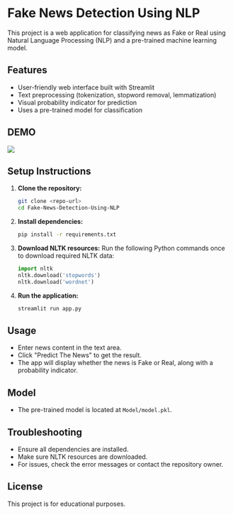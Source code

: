 # Fake News Detection Using NLP

This project is a web application for classifying news as Fake or Real using Natural Language Processing (NLP) and a pre-trained machine learning model.

## Features
- User-friendly web interface built with Streamlit
- Text preprocessing (tokenization, stopword removal, lemmatization)
- Visual probability indicator for prediction
- Uses a pre-trained model for classification
## DEMO

<div>
  <img src="https://github.com/YOUNESSZYADImiaad/Fake-News-Detection-Using-NLP/assets/128265213/d27de1a9-c011-4aa4-9689-7320bbbe5fd8">
</div>

## Setup Instructions

1. **Clone the repository:**
   ```bash
   git clone <repo-url>
   cd Fake-News-Detection-Using-NLP
   ```
2. **Install dependencies:**
   ```bash
   pip install -r requirements.txt
   ```
3. **Download NLTK resources:**
   Run the following Python commands once to download required NLTK data:
   ```python
   import nltk
   nltk.download('stopwords')
   nltk.download('wordnet')
   ```
4. **Run the application:**
   ```bash
   streamlit run app.py
   ```

## Usage
- Enter news content in the text area.
- Click "Predict The News" to get the result.
- The app will display whether the news is Fake or Real, along with a probability indicator.

## Model
- The pre-trained model is located at `Model/model.pkl`.

## Troubleshooting
- Ensure all dependencies are installed.
- Make sure NLTK resources are downloaded.
- For issues, check the error messages or contact the repository owner.

## License
This project is for educational purposes.
